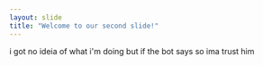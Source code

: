 ```yaml
---
layout: slide
title: "Welcome to our second slide!"
---
```

i got no ideia of what i'm doing but if the bot says so ima trust him
